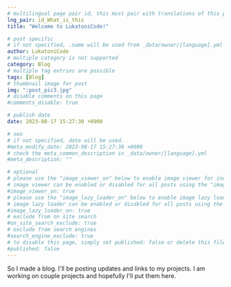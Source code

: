 ```yaml
---
# multilingual page pair id, this must pair with translations of this page. (This name must be unique)
lng_pair: id_What_is_this
title: "Welcome to LukatoniCode!"

# post specific
# if not specified, .name will be used from _data/owner/[language].yml
author: LukatoniCode
# multiple category is not supported
category: Blog
# multiple tag entries are possible
tags: [Blog]
# thumbnail image for post
img: ":post_pic3.jpg"
# disable comments on this page
#comments_disable: true

# publish date
date: 2023-08-17 15:27:30 +0900

# seo
# if not specified, date will be used.
#meta_modify_date: 2023-08-17 15:27:30 +0900
# check the meta_common_description in _data/owner/[language].yml
#meta_description: ""

# optional
# please use the "image_viewer_on" below to enable image viewer for individual pages or posts (_posts/ or [language]/_posts folders).
# image viewer can be enabled or disabled for all posts using the "image_viewer_posts: true" setting in _data/conf/main.yml.
#image_viewer_on: true
# please use the "image_lazy_loader_on" below to enable image lazy loader for individual pages or posts (_posts/ or [language]/_posts folders).
# image lazy loader can be enabled or disabled for all posts using the "image_lazy_loader_posts: true" setting in _data/conf/main.yml.
#image_lazy_loader_on: true
# exclude from on site search
#on_site_search_exclude: true
# exclude from search engines
#search_engine_exclude: true
# to disable this page, simply set published: false or delete this file
#published: false
---
```

<!-- outline-start -->

So I made a blog. 
I'll be posting updates and links to my projects.
I am working on couple projects and hopefully I'll put them here.
